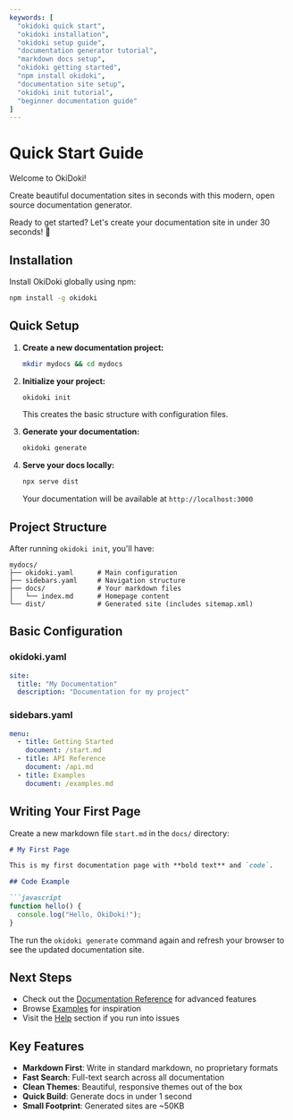```yaml
---
keywords: [
  "okidoki quick start",
  "okidoki installation",
  "okidoki setup guide",
  "documentation generator tutorial",
  "markdown docs setup",
  "okidoki getting started",
  "npm install okidoki",
  "documentation site setup",
  "okidoki init tutorial",
  "beginner documentation guide"
]
---
```

# Quick Start Guide

Welcome to OkiDoki! 

Create beautiful documentation sites in seconds with this modern, open source documentation generator.

Ready to get started? Let's create your documentation site in under 30 seconds! 🚀

## Installation

Install OkiDoki globally using npm:

```bash
npm install -g okidoki
```

## Quick Setup

1. **Create a new documentation project:**
   ```bash
   mkdir mydocs && cd mydocs
   ```

2. **Initialize your project:**
   ```bash
   okidoki init
   ```
   This creates the basic structure with configuration files.

3. **Generate your documentation:**
   ```bash
   okidoki generate
   ```

4. **Serve your docs locally:**
   ```bash
   npx serve dist
   ```
   Your documentation will be available at `http://localhost:3000`


## Project Structure

After running `okidoki init`, you'll have:

```
mydocs/
├── okidoki.yaml      # Main configuration
├── sidebars.yaml     # Navigation structure
├── docs/             # Your markdown files
│   └── index.md      # Homepage content
└── dist/             # Generated site (includes sitemap.xml)
```

## Basic Configuration

### okidoki.yaml
```yaml
site:
  title: "My Documentation"
  description: "Documentation for my project"
```

### sidebars.yaml
```yaml
menu:
  - title: Getting Started
    document: /start.md
  - title: API Reference
    document: /api.md
  - title: Examples
    document: /examples.md
```

## Writing Your First Page

Create a new markdown file `start.md` in the `docs/` directory:

```markdown
# My First Page

This is my first documentation page with **bold text** and `code`.

## Code Example

```javascript
function hello() {
  console.log("Hello, OkiDoki!");
}
```
The run the `okidoki generate` command again and refresh your browser to see the updated documentation site.


## Next Steps

- Check out the [Documentation Reference](/reference.md) for advanced features
- Browse [Examples](/markdown-examples.md) for inspiration  
- Visit the [Help](/help.md) section if you run into issues

## Key Features

- **Markdown First**: Write in standard markdown, no proprietary formats
- **Fast Search**: Full-text search across all documentation
- **Clean Themes**: Beautiful, responsive themes out of the box
- **Quick Build**: Generate docs in under 1 second
- **Small Footprint**: Generated sites are ~50KB 